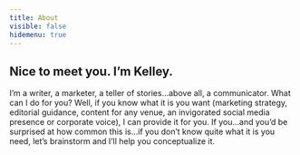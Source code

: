 ```yaml
---
title: About
visible: false
hidemenu: true
---
```


## Nice to meet you. I’m Kelley.
 

I’m a writer, a marketer, a teller of stories...above all, a communicator. What can I do for you? Well, if you know what it is you want (marketing strategy, editorial guidance, content for any venue, an invigorated social media presence or corporate voice), I can provide it for you. If you...and you’d be surprised at how common this is...if you don’t know quite what it is you need, let’s brainstorm and I’ll help you conceptualize it.